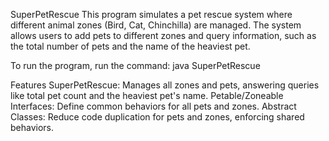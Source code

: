 SuperPetRescue
This program simulates a pet rescue system where different animal zones (Bird, Cat, Chinchilla) are managed. The system allows users to add pets to different zones and query information, such as the total number of pets and the name of the heaviest pet.

To run the program, run the command:
java SuperPetRescue

Features
SuperPetRescue: Manages all zones and pets, answering queries like total pet count and the heaviest pet's name.
Petable/Zoneable Interfaces: Define common behaviors for all pets and zones.
Abstract Classes: Reduce code duplication for pets and zones, enforcing shared behaviors.

